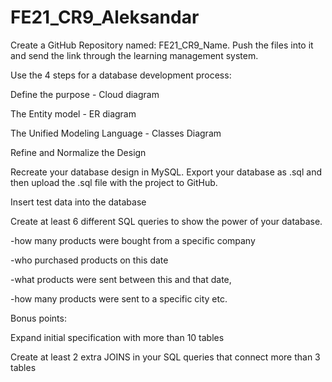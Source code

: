 # FE21_CR9_Aleksandar




 




 Create a GitHub Repository named: FE21_CR9_Name. Push the files into it and send the link through the learning management system. 



Use the 4 steps for a database development process:

  Define the purpose - Cloud diagram

  The Entity model - ER diagram

  The Unified Modeling Language - Classes Diagram

  Refine and Normalize the Design


Recreate your database design in MySQL.  Export your database as .sql and then upload the .sql file with the project to GitHub. 

  Insert test data into the database 

  Create at least 6 different SQL queries to show the power of your database.

  -how many products were bought from a specific company

  -who purchased products on this date

  -what  products were sent between this and that date, 

  -how many products were sent to a specific city etc. 


Bonus points:

 Expand initial specification with more than 10 tables

 Create at least 2 extra JOINS in your SQL queries that connect more than 3 tables
